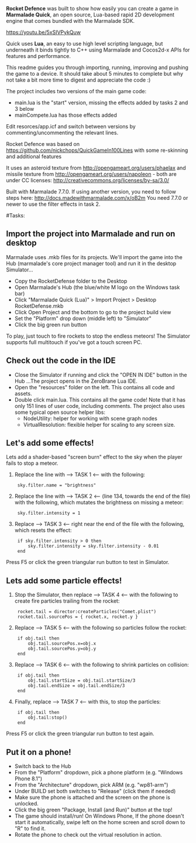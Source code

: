 
**Rocket Defence** was built to show how easily you can create a game in
**Marmalade Quick**, an open source, Lua-based rapid 2D development engine
that comes bundled with the Marmalade SDK.

https://youtu.be/5xSIVPykQuw

Quick uses **Lua**, an easy to use high level scripting language, but
underneath it binds tightly to C++ using Marmalade and Cocos2d-x APIs for
features and performance.

This readme guides you through importing, running, improving and pushing
the game to a device. It should take about 5 minutes to complete but why not
take a bit more time to digest and appreciate the code :)

The project includes two versions of the main game code:

- main.lua is the "start" version, missing the effects added by tasks 2 and 3
  below
- mainCompete.lua has those effects added

Edit resorces/app.icf and switch between versions by commenting/uncommenting
the relevant lines.

Rocket Defence was based on https://github.com/nickchops/QuickGameIn100Lines
with some re-skinning and additional features

It uses an asteroid texture from http://opengameart.org/users/phaelax and
missile texture from http://opengameart.org/users/napoleon - 
both are under CC licenses: http://creativecommons.org/licenses/by-sa/3.0/

Built with Marmalade 7.7.0. If using another version, you need to follow steps
here:  http://docs.madewithmarmalade.com/x/oB2m
You need 7.7.0 or newer to use the filter effects in task 2.

#Tasks:

## Import the project into Marmalade and run on desktop

Marmalade uses .mkb files for its projects. We'll import the game into the Hub
(marmalade's core project manager tool) and run it in the desktop Simulator...

- Copy the RocketDefense folder to the Desktop
- Open Marmalade's Hub (the blue/white M logo on the Windows task bar)
- Click "Marmalade Quick (Lua)" > Import Project > Desktop RocketDefense.mkb
- Click Open Project and the bottom to go to the project build view
- Set the "Platform" drop down (middle left) to "Simulator"
- Click the big green run button

To play, just touch to fire rockets to stop the endless meteors!
The Simulator supports full multitouch if you've got a touch screen PC.


## Check out the code in the IDE

- Close the Simulator if running and click the "OPEN IN IDE" button in the Hub
  ...The project opens in the ZeroBrane Lua IDE.
- Open the "resources" folder on the left. This contains all code and assets.
- Double click main.lua. This contains all the game code!
  Note that it has only 151 lines of user code, including comments.
  The project also uses some typical open source helper libs:
  - NodeUtility: helper for working with scene graph nodes
  - VirtualResolution: flexible helper for scaling to any screen size.

  
## Let's add some effects!

Lets add a shader-based "screen burn" effect to the sky when the player
fails to stop a meteor.

1) Replace the line with  --> TASK 1 <-- with the following:

        sky.filter.name = "brightness"

2) Replace the line with  --> TASK 2 <-- (line 134, towards the end of the file)
   with the following, which mutates the brightness on missing a meteor:
   
        sky.filter.intensity = 1
   
3) Replace --> TASK 3 <-- right near the end of the file with the following,
   which resets the effect:

        if sky.filter.intensity > 0 then
            sky.filter.intensity = sky.filter.intensity - 0.01
        end
            
Press F5 or click the green triangular run button to test in Simulator. 


## Lets add some particle effects!

1) Stop the Simulator, then replace --> TASK 4 <-- with the following to create
   fire particles trailing from the rocket:
   
        rocket.tail = director:createParticles("Comet.plist")
        rocket.tail.sourcePos = { rocket.x, rocket.y }
        
2) Replace --> TASK 5 <-- with the following so particles follow the rocket:

        if obj.tail then
            obj.tail.sourcePos.x=obj.x
            obj.tail.sourcePos.y=obj.y
        end

3) Replace --> TASK 6 <-- with the following to shrink particles on collision:

        if obj.tail then
            obj.tail.startSize = obj.tail.startSize/3
            obj.tail.endSize = obj.tail.endSize/3
        end

4) Finally, replace --> TASK 7 <-- with this, to stop the particles:

        if obj.tail then
            obj.tail:stop()
        end

Press F5 or click the green triangular run button to test again.


## Put it on a phone!

- Switch back to the Hub
- From the "Platform" dropdown, pick a phone platform
  (e.g. "Windows Phone 8.1")
- From the "Architecture" dropdown, pick ARM (e.g. "wp81-arm")
- Under BUILD set both switches to "Release" (click them if needed)
- Make sure the phone is attached and the screen on the phone is unlocked.
- Click the big green "Package, Install (and Run)" button at the top!
- The game should install/run! On Windows Phone, If the phone doesn't start
  it automatically, swipe left on the home screen and scroll down to "R" to
  find it.
- Rotate the phone to check out the virtual resolution in action.

